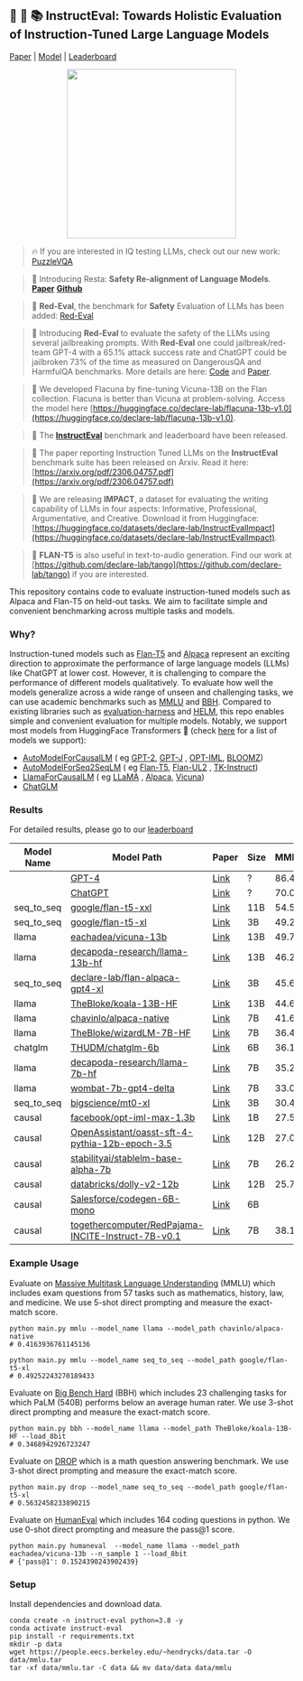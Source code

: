 ## :camel: 🍮 📚 InstructEval: Towards Holistic Evaluation of Instruction-Tuned Large Language Models

[Paper](https://arxiv.org/abs/2306.04757) | [Model](https://huggingface.co/declare-lab/flan-alpaca-gpt4-xl) | [Leaderboard](https://declare-lab.github.io/instruct-eval/)

<p align="center">
  <img src="https://raw.githubusercontent.com/declare-lab/instruct-eval/main/docs/logo.png" alt="" width="300" height="300">
</p>

> 🔥 If you are interested in IQ testing LLMs, check out our new work: [PuzzleVQA](https://github.com/declare-lab/puzzle-reasoning)

> 📣 Introducing Resta: **Safety Re-alignment of Language Models**. [**Paper**](https://arxiv.org/abs/2402.11746) [**Github**](https://github.com/declare-lab/resta)

> 📣 **Red-Eval**, the benchmark for **Safety** Evaluation of LLMs has been added: [Red-Eval](https://github.com/declare-lab/instruct-eval/tree/main/red-eval)

> 📣 Introducing **Red-Eval** to evaluate the safety of the LLMs using several jailbreaking prompts. With **Red-Eval** one could jailbreak/red-team GPT-4 with a 65.1% attack success rate and ChatGPT could be jailbroken 73% of the time as measured on DangerousQA and HarmfulQA benchmarks. More details are here: [Code](https://github.com/declare-lab/red-instruct) and [Paper](https://arxiv.org/abs/2308.09662).

> 📣 We developed Flacuna by fine-tuning Vicuna-13B on the Flan collection. Flacuna is better than Vicuna at problem-solving. Access the model here [https://huggingface.co/declare-lab/flacuna-13b-v1.0](https://huggingface.co/declare-lab/flacuna-13b-v1.0).

> 📣 The [**InstructEval**](https://declare-lab.net/instruct-eval/) benchmark and leaderboard have been released. 

> 📣 The paper reporting Instruction Tuned LLMs on the **InstructEval** benchmark suite has been released on Arxiv. Read it here: [https://arxiv.org/pdf/2306.04757.pdf](https://arxiv.org/pdf/2306.04757.pdf)

> 📣 We are releasing **IMPACT**, a dataset for evaluating the writing capability of LLMs in four aspects: Informative, Professional, Argumentative, and Creative. Download it from Huggingface: [https://huggingface.co/datasets/declare-lab/InstructEvalImpact](https://huggingface.co/datasets/declare-lab/InstructEvalImpact). 

> 📣 **FLAN-T5** is also useful in text-to-audio generation. Find our work
at [https://github.com/declare-lab/tango](https://github.com/declare-lab/tango) if you are interested.

This repository contains code to evaluate instruction-tuned models such as Alpaca and Flan-T5 on held-out
tasks.
We aim to facilitate simple and convenient benchmarking across multiple tasks and models.

### Why?

Instruction-tuned models such as [Flan-T5](https://arxiv.org/abs/2210.11416)
and [Alpaca](https://crfm.stanford.edu/2023/03/13/alpaca.html) represent an exciting direction to approximate the
performance of large language models (LLMs) like ChatGPT at lower cost.
However, it is challenging to compare the performance of different models qualitatively.
To evaluate how well the models generalize across a wide range of unseen and challenging tasks, we can use academic
benchmarks such as [MMLU](https://arxiv.org/abs/2009.03300) and [BBH](https://arxiv.org/abs/2210.09261).
Compared to existing libraries such as [evaluation-harness](https://github.com/EleutherAI/lm-evaluation-harness)
and [HELM](https://github.com/stanford-crfm/helm), this repo enables simple and convenient evaluation for multiple
models.
Notably, we support most models from HuggingFace Transformers 🤗 (check [here](./docs/models.md) for a list of models we support):

- [AutoModelForCausalLM](https://huggingface.co/docs/transformers/model_doc/auto#transformers.AutoModelForCausalLM) (
  eg [GPT-2](https://huggingface.co/gpt2-xl), [GPT-J](https://huggingface.co/EleutherAI/gpt-j-6b)
  , [OPT-IML](https://huggingface.co/facebook/opt-iml-max-1.3b), [BLOOMZ](https://huggingface.co/bigscience/bloomz-7b1))
- [AutoModelForSeq2SeqLM](https://huggingface.co/docs/transformers/model_doc/auto#transformers.AutoModelForSeq2SeqLM) (
  eg [Flan-T5](https://huggingface.co/google/flan-t5-xl), [Flan-UL2](https://huggingface.co/google/flan-ul2)
  , [TK-Instruct](https://huggingface.co/allenai/tk-instruct-3b-def))
- [LlamaForCausalLM](https://huggingface.co/docs/transformers/main/model_doc/llama#transformers.LlamaForCausalLM) (
  eg [LLaMA](https://huggingface.co/decapoda-research/llama-7b-hf)
  , [Alpaca](https://huggingface.co/chavinlo/alpaca-native), [Vicuna](https://huggingface.co/chavinlo/vicuna))
- [ChatGLM](https://huggingface.co/THUDM/chatglm-6b)

### Results

For detailed results, please go to our [leaderboard](https://declare-lab.net/instruct-eval/)

| Model Name | Model Path                                                                                                              | Paper                                                                                                         | Size | MMLU | BBH  | DROP | HumanEval |
|------------|-------------------------------------------------------------------------------------------------------------------------|---------------------------------------------------------------------------------------------------------------|------|------|------|------|-----------|
|            | [GPT-4](https://openai.com/product/gpt-4)                                                                               | [Link](https://arxiv.org/abs/2303.08774)                                                                      | ?    | 86.4 |      | 80.9 | 67.0      |
|            | [ChatGPT](https://openai.com/blog/chatgpt)                                                                              | [Link](https://arxiv.org/abs/2303.08774)                                                                      | ?    | 70.0 |      | 64.1 | 48.1      |
| seq_to_seq | [google/flan-t5-xxl](https://huggingface.co/google/flan-t5-xxl)                                                         | [Link](https://arxiv.org/abs/2210.11416)                                                                      | 11B  | 54.5 | 43.9 |      |           |
| seq_to_seq | [google/flan-t5-xl](https://huggingface.co/google/flan-t5-xl)                                                           | [Link](https://arxiv.org/abs/2210.11416)                                                                      | 3B   | 49.2 | 40.2 | 56.3 |           |
| llama      | [eachadea/vicuna-13b](https://huggingface.co/eachadea/vicuna-13b)                                                       | [Link](https://vicuna.lmsys.org/)                                                                             | 13B  | 49.7 | 37.1 | 32.9 | 15.2      |
| llama      | [decapoda-research/llama-13b-hf](https://huggingface.co/decapoda-research/llama-13b-hf)                                 | [Link](https://arxiv.org/abs/2302.13971)                                                                      | 13B  | 46.2 | 37.1 | 35.3 | 13.4      |
| seq_to_seq | [declare-lab/flan-alpaca-gpt4-xl](https://huggingface.co/declare-lab/flan-alpaca-gpt4-xl)                               | [Link](https://github.com/declare-lab/flan-alpaca)                                                            | 3B   | 45.6 | 34.8 |      |           |
| llama      | [TheBloke/koala-13B-HF](https://huggingface.co/TheBloke/koala-13B-HF)                                                   | [Link](https://bair.berkeley.edu/blog/2023/04/03/koala/)                                                      | 13B  | 44.6 | 34.6 | 28.3 | 11.0      |
| llama      | [chavinlo/alpaca-native](https://huggingface.co/chavinlo/alpaca-native)                                                 | [Link](https://crfm.stanford.edu/2023/03/13/alpaca.html)                                                      | 7B   | 41.6 | 33.3 | 26.3 | 10.3      |
| llama      | [TheBloke/wizardLM-7B-HF](https://huggingface.co/TheBloke/wizardLM-7B-HF)                                               | [Link](https://arxiv.org/abs/2304.12244)                                                                      | 7B   | 36.4 | 32.9 |      | 15.2      |
| chatglm    | [THUDM/chatglm-6b](https://huggingface.co/THUDM/chatglm-6b)                                                             | [Link](https://arxiv.org/abs/2210.02414)                                                                      | 6B   | 36.1 | 31.3 | 44.2 | 3.1       |
| llama      | [decapoda-research/llama-7b-hf](https://huggingface.co/decapoda-research/llama-7b-hf)                                   | [Link](https://arxiv.org/abs/2302.13971)                                                                      | 7B   | 35.2 | 30.9 | 27.6 | 10.3      |
| llama      | [wombat-7b-gpt4-delta](https://huggingface.co/GanjinZero/wombat-7b-gpt4-delta)                                          | [Link](https://arxiv.org/abs/2304.05302)                                                                      | 7B   | 33.0 | 32.4 |      | 7.9       |
| seq_to_seq | [bigscience/mt0-xl](https://huggingface.co/bigscience/mt0-xl)                                                           | [Link](https://arxiv.org/abs/2210.11416)                                                                      | 3B   | 30.4 |      |      |           |
| causal     | [facebook/opt-iml-max-1.3b](https://huggingface.co/facebook/opt-iml-max-1.3b)                                           | [Link](https://arxiv.org/abs/2212.12017)                                                                      | 1B   | 27.5 |      |      | 1.8       |
| causal     | [OpenAssistant/oasst-sft-4-pythia-12b-epoch-3.5](https://huggingface.co/OpenAssistant/oasst-sft-4-pythia-12b-epoch-3.5) | [Link](https://github.com/LAION-AI/Open-Assistant)                                                            | 12B  | 27.0 | 30.0 |      | 9.1       |
| causal     | [stabilityai/stablelm-base-alpha-7b](https://huggingface.co/stabilityai/stablelm-base-alpha-7b)                         | [Link](https://github.com/Stability-AI/StableLM)                                                              | 7B   | 26.2 |      |      | 1.8       |
| causal     | [databricks/dolly-v2-12b](https://huggingface.co/databricks/dolly-v2-12b)                                               | [Link](https://www.databricks.com/blog/2023/04/12/dolly-first-open-commercially-viable-instruction-tuned-llm) | 12B  | 25.7 |      |      | 7.9       |
| causal     | [Salesforce/codegen-6B-mono](https://huggingface.co/Salesforce/codegen-6B-mono)                                         | [Link](https://arxiv.org/abs/2203.13474)                                                                      | 6B   |      |      |      | 27.4      |
  | causal     | [togethercomputer/RedPajama-INCITE-Instruct-7B-v0.1](https://huggingface.co/togethercomputer/RedPajama-INCITE-Instruct-7B-v0.1) | [Link](https://github.com/togethercomputer/RedPajama-Data)                                                             | 7B   | 38.1 | 31.3 | 24.7 | 5.5      |

### Example Usage

Evaluate on [Massive Multitask Language Understanding](https://huggingface.co/datasets/lukaemon/mmlu) (MMLU) which
includes exam questions from 57 tasks such as mathematics, history, law, and medicine.
We use 5-shot direct prompting and measure the exact-match score.

```
python main.py mmlu --model_name llama --model_path chavinlo/alpaca-native
# 0.4163936761145136

python main.py mmlu --model_name seq_to_seq --model_path google/flan-t5-xl 
# 0.49252243270189433
```

Evaluate on [Big Bench Hard](https://huggingface.co/datasets/lukaemon/bbh) (BBH) which includes 23 challenging tasks for
which PaLM (540B) performs below an average human rater.
We use 3-shot direct prompting and measure the exact-match score.

```
python main.py bbh --model_name llama --model_path TheBloke/koala-13B-HF --load_8bit
# 0.3468942926723247
```

Evaluate on [DROP](https://huggingface.co/datasets/drop) which is a math question answering benchmark.
We use 3-shot direct prompting and measure the exact-match score.

```
python main.py drop --model_name seq_to_seq --model_path google/flan-t5-xl 
# 0.5632458233890215
```

Evaluate on [HumanEval](https://huggingface.co/datasets/openai_humaneval) which includes 164 coding questions in python.
We use 0-shot direct prompting and measure the pass@1 score.

```
python main.py humaneval  --model_name llama --model_path eachadea/vicuna-13b --n_sample 1 --load_8bit
# {'pass@1': 0.1524390243902439}
```

### Setup

Install dependencies and download data.

```
conda create -n instruct-eval python=3.8 -y
conda activate instruct-eval
pip install -r requirements.txt
mkdir -p data
wget https://people.eecs.berkeley.edu/~hendrycks/data.tar -O data/mmlu.tar
tar -xf data/mmlu.tar -C data && mv data/data data/mmlu
```

